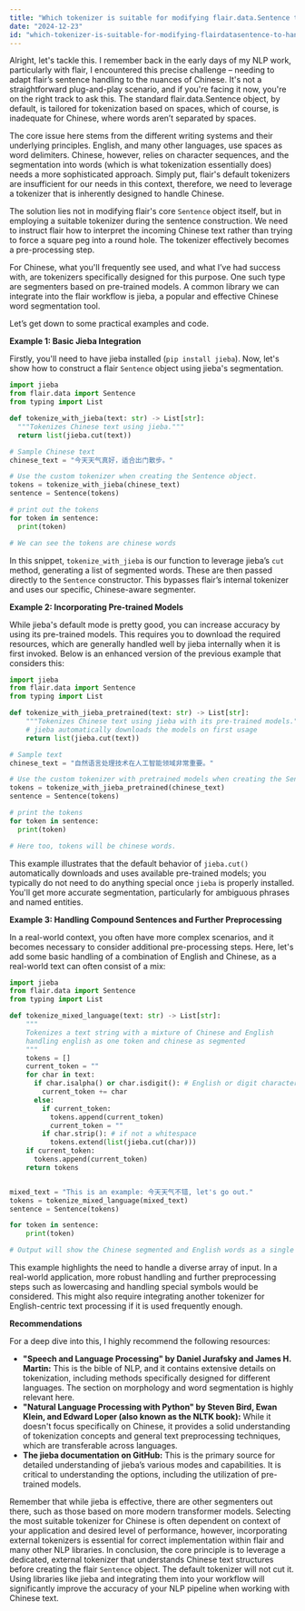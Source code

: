 ```yaml
---
title: "Which tokenizer is suitable for modifying flair.data.Sentence to handle Chinese text?"
date: "2024-12-23"
id: "which-tokenizer-is-suitable-for-modifying-flairdatasentence-to-handle-chinese-text"
---
```


Alright, let's tackle this. I remember back in the early days of my NLP work, particularly with flair, I encountered this precise challenge – needing to adapt flair’s sentence handling to the nuances of Chinese. It's not a straightforward plug-and-play scenario, and if you're facing it now, you're on the right track to ask this. The standard flair.data.Sentence object, by default, is tailored for tokenization based on spaces, which of course, is inadequate for Chinese, where words aren’t separated by spaces.

The core issue here stems from the different writing systems and their underlying principles. English, and many other languages, use spaces as word delimiters. Chinese, however, relies on character sequences, and the segmentation into words (which is what tokenization essentially does) needs a more sophisticated approach. Simply put, flair's default tokenizers are insufficient for our needs in this context, therefore, we need to leverage a tokenizer that is inherently designed to handle Chinese.

The solution lies not in modifying flair's core `Sentence` object itself, but in employing a suitable tokenizer during the sentence construction. We need to instruct flair how to interpret the incoming Chinese text rather than trying to force a square peg into a round hole. The tokenizer effectively becomes a pre-processing step.

For Chinese, what you'll frequently see used, and what I’ve had success with, are tokenizers specifically designed for this purpose. One such type are segmenters based on pre-trained models. A common library we can integrate into the flair workflow is jieba, a popular and effective Chinese word segmentation tool.

Let’s get down to some practical examples and code.

**Example 1: Basic Jieba Integration**

Firstly, you'll need to have jieba installed (`pip install jieba`). Now, let's show how to construct a flair `Sentence` object using jieba's segmentation.

```python
import jieba
from flair.data import Sentence
from typing import List

def tokenize_with_jieba(text: str) -> List[str]:
  """Tokenizes Chinese text using jieba."""
  return list(jieba.cut(text))

# Sample Chinese text
chinese_text = "今天天气真好，适合出门散步。"

# Use the custom tokenizer when creating the Sentence object.
tokens = tokenize_with_jieba(chinese_text)
sentence = Sentence(tokens)

# print out the tokens
for token in sentence:
  print(token)

# We can see the tokens are chinese words

```

In this snippet, `tokenize_with_jieba` is our function to leverage jieba’s `cut` method, generating a list of segmented words. These are then passed directly to the `Sentence` constructor. This bypasses flair’s internal tokenizer and uses our specific, Chinese-aware segmenter.

**Example 2: Incorporating Pre-trained Models**

While jieba's default mode is pretty good, you can increase accuracy by using its pre-trained models. This requires you to download the required resources, which are generally handled well by jieba internally when it is first invoked. Below is an enhanced version of the previous example that considers this:

```python
import jieba
from flair.data import Sentence
from typing import List

def tokenize_with_jieba_pretrained(text: str) -> List[str]:
    """Tokenizes Chinese text using jieba with its pre-trained models."""
    # jieba automatically downloads the models on first usage
    return list(jieba.cut(text))

# Sample text
chinese_text = "自然语言处理技术在人工智能领域非常重要。"

# Use the custom tokenizer with pretrained models when creating the Sentence object.
tokens = tokenize_with_jieba_pretrained(chinese_text)
sentence = Sentence(tokens)

# print the tokens
for token in sentence:
  print(token)

# Here too, tokens will be chinese words.
```

This example illustrates that the default behavior of `jieba.cut()` automatically downloads and uses available pre-trained models; you typically do not need to do anything special once `jieba` is properly installed. You'll get more accurate segmentation, particularly for ambiguous phrases and named entities.

**Example 3: Handling Compound Sentences and Further Preprocessing**

In a real-world context, you often have more complex scenarios, and it becomes necessary to consider additional pre-processing steps. Here, let's add some basic handling of a combination of English and Chinese, as a real-world text can often consist of a mix:

```python
import jieba
from flair.data import Sentence
from typing import List

def tokenize_mixed_language(text: str) -> List[str]:
    """
    Tokenizes a text string with a mixture of Chinese and English
    handling english as one token and chinese as segmented
    """
    tokens = []
    current_token = ""
    for char in text:
      if char.isalpha() or char.isdigit(): # English or digit character
        current_token += char
      else:
        if current_token:
          tokens.append(current_token)
          current_token = ""
        if char.strip(): # if not a whitespace
          tokens.extend(list(jieba.cut(char)))
    if current_token:
      tokens.append(current_token)
    return tokens


mixed_text = "This is an example: 今天天气不错, let's go out."
tokens = tokenize_mixed_language(mixed_text)
sentence = Sentence(tokens)

for token in sentence:
    print(token)

# Output will show the Chinese segmented and English words as a single unit
```

This example highlights the need to handle a diverse array of input. In a real-world application, more robust handling and further preprocessing steps such as lowercasing and handling special symbols would be considered. This might also require integrating another tokenizer for English-centric text processing if it is used frequently enough.

**Recommendations**

For a deep dive into this, I highly recommend the following resources:

*   **"Speech and Language Processing" by Daniel Jurafsky and James H. Martin:** This is the bible of NLP, and it contains extensive details on tokenization, including methods specifically designed for different languages. The section on morphology and word segmentation is highly relevant here.
*   **"Natural Language Processing with Python" by Steven Bird, Ewan Klein, and Edward Loper (also known as the NLTK book):** While it doesn't focus specifically on Chinese, it provides a solid understanding of tokenization concepts and general text preprocessing techniques, which are transferable across languages.
*   **The jieba documentation on GitHub:** This is the primary source for detailed understanding of jieba’s various modes and capabilities. It is critical to understanding the options, including the utilization of pre-trained models.

Remember that while jieba is effective, there are other segmenters out there, such as those based on more modern transformer models. Selecting the most suitable tokenizer for Chinese is often dependent on context of your application and desired level of performance, however, incorporating external tokenizers is essential for correct implementation within flair and many other NLP libraries.
In conclusion, the core principle is to leverage a dedicated, external tokenizer that understands Chinese text structures before creating the flair `Sentence` object. The default tokenizer will not cut it. Using libraries like jieba and integrating them into your workflow will significantly improve the accuracy of your NLP pipeline when working with Chinese text.
